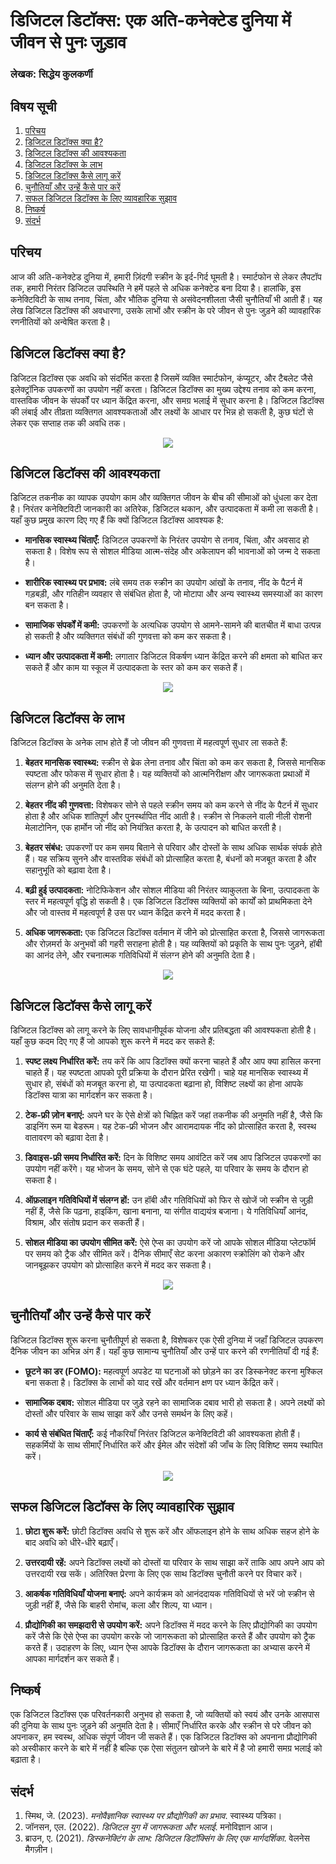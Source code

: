 # डिजिटल डिटॉक्स: एक अति-कनेक्टेड दुनिया में जीवन से पुनः जुड़ाव

### लेखक: सिद्धेय कुलकर्णी

## विषय सूची

1. [परिचय](#परिचय)
2. [डिजिटल डिटॉक्स क्या है?](#डिजिटल-डिटॉक्स-क्या-है)
3. [डिजिटल डिटॉक्स की आवश्यकता](#डिजिटल-डिटॉक्स-की-आवश्यकता)
4. [डिजिटल डिटॉक्स के लाभ](#डिजिटल-डिटॉक्स-के-लाभ)
5. [डिजिटल डिटॉक्स कैसे लागू करें](#डिजिटल-डिटॉक्स-कैसे-लागू-करें)
6. [चुनौतियाँ और उन्हें कैसे पार करें](#चुनौतियाँ-और-उन्हें-कैसे-पार-करें)
7. [सफल डिजिटल डिटॉक्स के लिए व्यावहारिक सुझाव](#सफल-डिजिटल-डिटॉक्स-के-लिए-व्यावहारिक-सुझाव)
8. [निष्कर्ष](#निष्कर्ष)
9. [संदर्भ](#संदर्भ)

## परिचय

आज की अति-कनेक्टेड दुनिया में, हमारी ज़िंदगी स्क्रीन के इर्द-गिर्द घूमती है। स्मार्टफोन से लेकर लैपटॉप तक, हमारी निरंतर डिजिटल उपस्थिति ने हमें पहले से अधिक कनेक्टेड बना दिया है। हालांकि, इस कनेक्टिविटी के साथ तनाव, चिंता, और भौतिक दुनिया से असंवेदनशीलता जैसी चुनौतियाँ भी आती हैं। यह लेख डिजिटल डिटॉक्स की अवधारणा, उसके लाभों और स्क्रीन के परे जीवन से पुनः जुड़ने की व्यावहारिक रणनीतियों को अन्वेषित करता है।

## डिजिटल डिटॉक्स क्या है?

डिजिटल डिटॉक्स एक अवधि को संदर्भित करता है जिसमें व्यक्ति स्मार्टफोन, कंप्यूटर, और टैबलेट जैसे इलेक्ट्रॉनिक उपकरणों का उपयोग नहीं करता। डिजिटल डिटॉक्स का मुख्य उद्देश्य तनाव को कम करना, वास्तविक जीवन के संपर्कों पर ध्यान केंद्रित करना, और समग्र भलाई में सुधार करना है। डिजिटल डिटॉक्स की लंबाई और तीव्रता व्यक्तिगत आवश्यकताओं और लक्ष्यों के आधार पर भिन्न हो सकती है, कुछ घंटों से लेकर एक सप्ताह तक की अवधि तक।

<div align="center">
<img src="https://github.com/user-attachments/assets/64ddd6a7-58cd-46d5-8d94-fd0f9031d473">
</div>

## डिजिटल डिटॉक्स की आवश्यकता

डिजिटल तकनीक का व्यापक उपयोग काम और व्यक्तिगत जीवन के बीच की सीमाओं को धुंधला कर देता है। निरंतर कनेक्टिविटी जानकारी का अतिरेक, डिजिटल थकान, और उत्पादकता में कमी ला सकती है। यहाँ कुछ प्रमुख कारण दिए गए हैं कि क्यों डिजिटल डिटॉक्स आवश्यक है:

- **मानसिक स्वास्थ्य चिंताएँ:** डिजिटल उपकरणों के निरंतर उपयोग से तनाव, चिंता, और अवसाद हो सकता है। विशेष रूप से सोशल मीडिया आत्म-संदेह और अकेलापन की भावनाओं को जन्म दे सकता है।

- **शारीरिक स्वास्थ्य पर प्रभाव:** लंबे समय तक स्क्रीन का उपयोग आंखों के तनाव, नींद के पैटर्न में गड़बड़ी, और गतिहीन व्यवहार से संबंधित होता है, जो मोटापा और अन्य स्वास्थ्य समस्याओं का कारण बन सकता है।

- **सामाजिक संपर्कों में कमी:** उपकरणों के अत्यधिक उपयोग से आमने-सामने की बातचीत में बाधा उत्पन्न हो सकती है और व्यक्तिगत संबंधों की गुणवत्ता को कम कर सकता है।

- **ध्यान और उत्पादकता में कमी:** लगातार डिजिटल विकर्षण ध्यान केंद्रित करने की क्षमता को बाधित कर सकते हैं और काम या स्कूल में उत्पादकता के स्तर को कम कर सकते हैं।

<div align="center">
<img src="https://github.com/user-attachments/assets/5f0044f7-9ef5-4695-9d29-3043aaea3ced">
</div>

## डिजिटल डिटॉक्स के लाभ

डिजिटल डिटॉक्स के अनेक लाभ होते हैं जो जीवन की गुणवत्ता में महत्वपूर्ण सुधार ला सकते हैं:

1. **बेहतर मानसिक स्वास्थ्य:** स्क्रीन से ब्रेक लेना तनाव और चिंता को कम कर सकता है, जिससे मानसिक स्पष्टता और फोकस में सुधार होता है। यह व्यक्तियों को आत्मनिरीक्षण और जागरूकता प्रथाओं में संलग्न होने की अनुमति देता है।

2. **बेहतर नींद की गुणवत्ता:** विशेषकर सोने से पहले स्क्रीन समय को कम करने से नींद के पैटर्न में सुधार होता है और अधिक शांतिपूर्ण और पुनर्स्थापित नींद आती है। स्क्रीन से निकलने वाली नीली रोशनी मेलाटोनिन, एक हार्मोन जो नींद को नियंत्रित करता है, के उत्पादन को बाधित करती है।

3. **बेहतर संबंध:** उपकरणों पर कम समय बिताने से परिवार और दोस्तों के साथ अधिक सार्थक संपर्क होते हैं। यह सक्रिय सुनने और वास्तविक संबंधों को प्रोत्साहित करता है, बंधनों को मजबूत करता है और सहानुभूति को बढ़ावा देता है।

4. **बढ़ी हुई उत्पादकता:** नोटिफिकेशन और सोशल मीडिया की निरंतर व्याकुलता के बिना, उत्पादकता के स्तर में महत्वपूर्ण वृद्धि हो सकती है। एक डिजिटल डिटॉक्स व्यक्तियों को कार्यों को प्राथमिकता देने और जो वास्तव में महत्वपूर्ण है उस पर ध्यान केंद्रित करने में मदद करता है।

5. **अधिक जागरूकता:** एक डिजिटल डिटॉक्स वर्तमान में जीने को प्रोत्साहित करता है, जिससे जागरूकता और रोज़मर्रा के अनुभवों की गहरी सराहना होती है। यह व्यक्तियों को प्रकृति के साथ पुनः जुड़ने, हॉबी का आनंद लेने, और रचनात्मक गतिविधियों में संलग्न होने की अनुमति देता है।

<div align="center">
<img src="https://github.com/user-attachments/assets/b8c48d93-c16a-4b18-84d4-ff1396ffc300">
</div>

## डिजिटल डिटॉक्स कैसे लागू करें

डिजिटल डिटॉक्स को लागू करने के लिए सावधानीपूर्वक योजना और प्रतिबद्धता की आवश्यकता होती है। यहाँ कुछ कदम दिए गए हैं जो आपको शुरू करने में मदद कर सकते हैं:

1. **स्पष्ट लक्ष्य निर्धारित करें:** तय करें कि आप डिटॉक्स क्यों करना चाहते हैं और आप क्या हासिल करना चाहते हैं। यह स्पष्टता आपको पूरी प्रक्रिया के दौरान प्रेरित रखेगी। चाहे यह मानसिक स्वास्थ्य में सुधार हो, संबंधों को मजबूत करना हो, या उत्पादकता बढ़ाना हो, विशिष्ट लक्ष्यों का होना आपके डिटॉक्स यात्रा का मार्गदर्शन कर सकता है।

2. **टेक-फ्री ज़ोन बनाएं:** अपने घर के ऐसे क्षेत्रों को चिह्नित करें जहां तकनीक की अनुमति नहीं है, जैसे कि डाइनिंग रूम या बेडरूम। यह टेक-फ्री भोजन और आरामदायक नींद को प्रोत्साहित करता है, स्वस्थ वातावरण को बढ़ावा देता है।

3. **डिवाइस-फ्री समय निर्धारित करें:** दिन के विशिष्ट समय आवंटित करें जब आप डिजिटल उपकरणों का उपयोग नहीं करेंगे। यह भोजन के समय, सोने से एक घंटे पहले, या परिवार के समय के दौरान हो सकता है।

4. **ऑफ़लाइन गतिविधियों में संलग्न हों:** उन हॉबी और गतिविधियों को फिर से खोजें जो स्क्रीन से जुड़ी नहीं हैं, जैसे कि पढ़ना, हाइकिंग, खाना बनाना, या संगीत वाद्ययंत्र बजाना। ये गतिविधियाँ आनंद, विश्राम, और संतोष प्रदान कर सकती हैं।

5. **सोशल मीडिया का उपयोग सीमित करें:** ऐसे ऐप्स का उपयोग करें जो आपके सोशल मीडिया प्लेटफॉर्म पर समय को ट्रैक और सीमित करें। दैनिक सीमाएँ सेट करना अकारण स्क्रोलिंग को रोकने और जानबूझकर उपयोग को प्रोत्साहित करने में मदद कर सकता है।

<div align="center">
<img src="https://github.com/user-attachments/assets/c6fc22f2-3c55-4499-83bb-89d95828b639">
</div>

## चुनौतियाँ और उन्हें कैसे पार करें

डिजिटल डिटॉक्स शुरू करना चुनौतीपूर्ण हो सकता है, विशेषकर एक ऐसी दुनिया में जहाँ डिजिटल उपकरण दैनिक जीवन का अभिन्न अंग हैं। यहाँ कुछ सामान्य चुनौतियाँ और उन्हें पार करने की रणनीतियाँ दी गई हैं:

- **छूटने का डर (FOMO):** महत्वपूर्ण अपडेट या घटनाओं को छोड़ने का डर डिस्कनेक्ट करना मुश्किल बना सकता है। डिटॉक्स के लाभों को याद रखें और वर्तमान क्षण पर ध्यान केंद्रित करें।

- **सामाजिक दबाव:** सोशल मीडिया पर जुड़े रहने का सामाजिक दबाव भारी हो सकता है। अपने लक्ष्यों को दोस्तों और परिवार के साथ साझा करें और उनसे समर्थन के लिए कहें।

- **कार्य से संबंधित चिंताएँ:** कई नौकरियाँ निरंतर डिजिटल कनेक्टिविटी की आवश्यकता होती हैं। सहकर्मियों के साथ सीमाएँ निर्धारित करें और ईमेल और संदेशों की जाँच के लिए विशिष्ट समय स्थापित करें।

<div align="center">
<img src="https://github.com/user-attachments/assets/bf859997-e7dc-4b9c-ab1b-0dd2e5611071">
</div>

## सफल डिजिटल डिटॉक्स के लिए व्यावहारिक सुझाव

1. **छोटा शुरू करें:** छोटी डिटॉक्स अवधि से शुरू करें और ऑफलाइन होने के साथ अधिक सहज होने के बाद अवधि को धीरे-धीरे बढ़ाएँ।

2. **उत्तरदायी रहें:** अपने डिटॉक्स लक्ष्यों को दोस्तों या परिवार के साथ साझा करें ताकि आप अपने आप को उत्तरदायी रख सकें। अतिरिक्त प्रेरणा के लिए एक साथ डिटॉक्स चुनौती करने पर विचार करें।

3. **आकर्षक गतिविधियाँ योजना बनाएं:** अपने कार्यक्रम को आनंददायक गतिविधियों से भरें जो स्क्रीन से जुड़ी नहीं हैं, जैसे कि बाहरी रोमांच, कला और शिल्प, या ध्यान।

4. **प्रौद्योगिकी का समझदारी से उपयोग करें:** अपने डिटॉक्स में मदद करने के लिए प्रौद्योगिकी का उपयोग करें जैसे कि ऐसे ऐप्स का उपयोग करके जो जागरूकता को प्रोत्साहित करते हैं और उपयोग को ट्रैक करते हैं। उदाहरण के लिए, ध्यान ऐप्स आपके डिटॉक्स के दौरान जागरूकता का अभ्यास करने में आपका मार्गदर्शन कर सकते हैं।

## निष्कर्ष

एक डिजिटल डिटॉक्स एक परिवर्तनकारी अनुभव हो सकता है, जो व्यक्तियों को स्वयं और उनके आसपास की दुनिया के साथ पुनः जुड़ने की अनुमति देता है। सीमाएँ निर्धारित करके और स्क्रीन से परे जीवन को अपनाकर, हम स्वस्थ, अधिक संपूर्ण जीवन जी सकते हैं। एक डिजिटल डिटॉक्स को अपनाना प्रौद्योगिकी को अस्वीकार करने के बारे में नहीं है बल्कि एक ऐसा संतुलन खोजने के बारे में है जो हमारी समग्र भलाई को बढ़ाता है।

## संदर्भ

1. स्मिथ, जे. (2023). *मनोवैज्ञानिक स्वास्थ्य पर प्रौद्योगिकी का प्रभाव*. स्वास्थ्य पत्रिका।
2. जॉनसन, एल. (2022). *डिजिटल युग में जागरूकता और भलाई*. मनोविज्ञान आज।
3. ब्राउन, ए. (2021). *डिस्कनेक्टिंग के लाभ: डिजिटल डिटॉक्सिंग के लिए एक मार्गदर्शिका*. वेलनेस मैगज़ीन।
